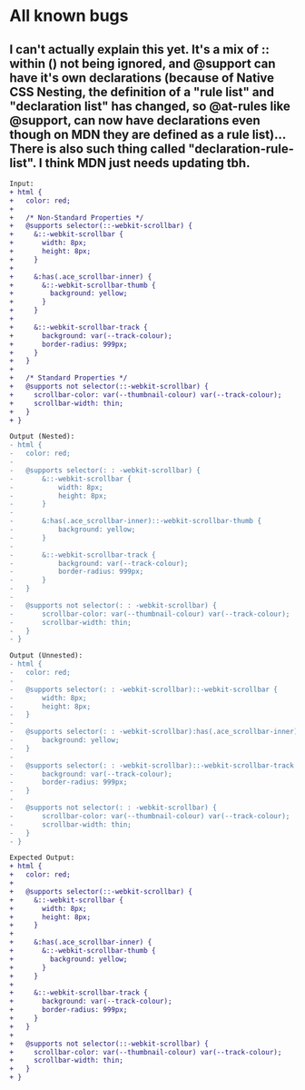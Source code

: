 # All known bugs
## I can't actually explain this yet. It's a mix of :: within () not being ignored, and @support can have it's own declarations (because of Native CSS Nesting, the definition of a "rule list" and "declaration list" has changed, so @at-rules like @support, can now have declarations even though on MDN they are defined as a rule list)... There is also such thing called "declaration-rule-list". I think MDN just needs updating tbh.
```diff
Input:
+ html {
+   color: red;
+ 
+   /* Non-Standard Properties */
+   @supports selector(::-webkit-scrollbar) {
+     &::-webkit-scrollbar {
+       width: 8px;
+       height: 8px;
+     }
+ 
+     &:has(.ace_scrollbar-inner) {
+       &::-webkit-scrollbar-thumb {
+         background: yellow;
+       }
+     }
+ 
+     &::-webkit-scrollbar-track {
+       background: var(--track-colour);
+       border-radius: 999px;
+     }
+   }
+ 
+   /* Standard Properties */
+   @supports not selector(::-webkit-scrollbar) {
+     scrollbar-color: var(--thumbnail-colour) var(--track-colour);
+     scrollbar-width: thin;
+   }
+ }

Output (Nested):
- html {
- 	color: red;
- 
- 	@supports selector(: : -webkit-scrollbar) {
- 		&::-webkit-scrollbar {
- 			width: 8px;
- 			height: 8px;
- 		}
- 
- 		&:has(.ace_scrollbar-inner)::-webkit-scrollbar-thumb {
- 			background: yellow;
- 		}
- 
- 		&::-webkit-scrollbar-track {
- 			background: var(--track-colour);
- 			border-radius: 999px;
- 		}
- 	}
- 
- 	@supports not selector(: : -webkit-scrollbar) {
- 		scrollbar-color: var(--thumbnail-colour) var(--track-colour);
- 		scrollbar-width: thin;
- 	}
- }

Output (Unnested):
- html {
- 	color: red;
- 
- 	@supports selector(: : -webkit-scrollbar)::-webkit-scrollbar {
- 		width: 8px;
- 		height: 8px;
- 	}
- 
- 	@supports selector(: : -webkit-scrollbar):has(.ace_scrollbar-inner)::-webkit-scrollbar-thumb {
- 		background: yellow;
- 	}
- 
- 	@supports selector(: : -webkit-scrollbar)::-webkit-scrollbar-track {
- 		background: var(--track-colour);
- 		border-radius: 999px;
- 	}
- 
- 	@supports not selector(: : -webkit-scrollbar) {
- 		scrollbar-color: var(--thumbnail-colour) var(--track-colour);
- 		scrollbar-width: thin;
- 	}
- }

Expected Output:
+ html {
+   color: red;
+ 
+   @supports selector(::-webkit-scrollbar) {
+     &::-webkit-scrollbar {
+       width: 8px;
+       height: 8px;
+     }
+ 
+     &:has(.ace_scrollbar-inner) {
+       &::-webkit-scrollbar-thumb {
+         background: yellow;
+       }
+     }
+ 
+     &::-webkit-scrollbar-track {
+       background: var(--track-colour);
+       border-radius: 999px;
+     }
+   }
+ 
+   @supports not selector(::-webkit-scrollbar) {
+     scrollbar-color: var(--thumbnail-colour) var(--track-colour);
+     scrollbar-width: thin;
+   }
+ }
```